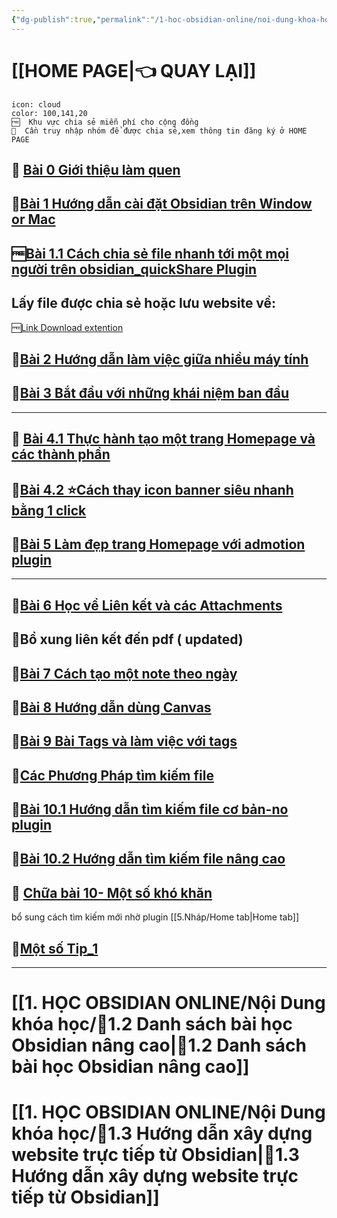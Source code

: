 ```yaml
---
{"dg-publish":true,"permalink":"/1-hoc-obsidian-online/noi-dung-khoa-hoc/1-1-danh-sach-bai-hoc-obsidian-co-ban/","dgPassFrontmatter":true,"noteIcon":"1","created":"","updated":""}
---
```



# [[HOME PAGE\|👈 QUAY LẠI]]

```ad-info
icon: cloud
color: 100,141,20
🆓  Khu vực chia sẻ miễn phí cho cộng đồng
💎  Cần truy nhập nhóm để được chia sẻ,xem thông tin đăng ký ở HOME PAGE
```

## 💎 [Bài 0 Giới thiệu làm quen](https://www.facebook.com/groups/219067851029823/posts/219073131029295/)


## 💎[Bài 1 Hướng dẫn cài đặt Obsidian trên Window or Mac](https://www.facebook.com/groups/219067851029823/posts/220012227602052/)

## 🆓[Bài 1.1 Cách chia sẻ file nhanh tới một mọi người trên obsidian_quickShare Plugin](https://www.youtube.com/watch?v=OG3ZutPNDb8&fbclid=IwAR2IDYg-EVx79Cc6QTPT0kgb3NQLztHdf_jVR6k_wXKvA6YmELjnnuLOIwk)

## Lấy file được chia sẻ hoặc lưu website về:
🆓[Link Download extention](https://chrome.google.com/webstore/detail/markdownload-markdown-web/pcmpcfapbekmbjjkdalcgopdkipoggdi?fbclid=IwAR0NBRCwT2aJmHdVebu6AYvDEfLng_Scv3Fj3siKDdJwj9AvtM1IH6eKFn4)

## 💎[Bài 2  Hướng dẫn làm việc giữa nhiều máy tính](https://www.facebook.com/groups/219067851029823/posts/220015034268438/)

## 💎[Bài 3 Bắt đầu với những khái niệm ban đầu](https://www.facebook.com/groups/219067851029823/posts/221994450737163/)

---
 
## 💎 [Bài 4.1 Thực hành tạo một trang Homepage và các thành phần](https://www.facebook.com/groups/219067851029823/posts/222127097390565/)

## 💎[Bài 4.2 ⭐Cách thay icon banner siêu nhanh bằng 1 click](https://www.facebook.com/groups/219067851029823/posts/237559419180666/)

## 💎[Bài 5 Làm đẹp trang Homepage với admotion plugin](https://www.facebook.com/groups/219067851029823/posts/231277006475574/)
---



## 💎[Bài 6 Học về Liên kết và các Attachments](https://www.facebook.com/groups/219067851029823/posts/223963793873562)

## 💎Bổ xung liên kết đến pdf ( updated)


## 💎[Bài 7 Cách tạo một note theo ngày](https://www.facebook.com/groups/219067851029823/posts/224577793812162/)


## 💎[Bài 8 Hướng dẫn dùng Canvas](https://www.facebook.com/groups/219067851029823/posts/227692430167365/)



## 💎[Bài 9 Bài Tags và làm việc với tags](https://www.facebook.com/groups/219067851029823/posts/227941730142435/)


## 💎[Các Phương Pháp tìm kiếm file](https://www.facebook.com/groups/219067851029823/posts/232932222976719/)

## 💎[Bài 10.1 Hướng dẫn tìm kiếm file cơ bản-no plugin](https://www.facebook.com/groups/219067851029823/posts/227826946820580)

## 💎[Bài 10.2 Hướng dẫn tìm kiếm file nâng cao]()

## 💎 [Chữa bài 10- Một số khó khăn]()

bổ sung cách tìm kiếm mới nhờ plugin [[5.Nháp/Home tab\|Home tab]]


## 💎[Một số Tip_1](https://www.facebook.com/groups/219067851029823/posts/239179162352025/)
---
#  [[1. HỌC OBSIDIAN ONLINE/Nội Dung khóa học/🌟1.2 Danh sách bài học Obsidian nâng cao\|🌟1.2 Danh sách bài học Obsidian nâng cao]]

# [[1. HỌC OBSIDIAN ONLINE/Nội Dung khóa học/🌟1.3 Hướng dẫn xây dựng website trực tiếp từ Obsidian\|🌟1.3 Hướng dẫn xây dựng website trực tiếp từ Obsidian]]